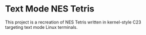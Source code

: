 # Text Mode NES Tetris
This project is a recreation of NES Tetris written in kernel-style C23 targeting text mode Linux terminals.